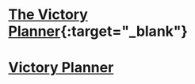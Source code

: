 # [The Victory Planner](https://jmmonjeremy.github.io/Victory-Planner/){:target="_blank"}
# <a href="https://jmmonjeremy.github.io/Victory-Planner" target="_blank">Victory Planner</a>
